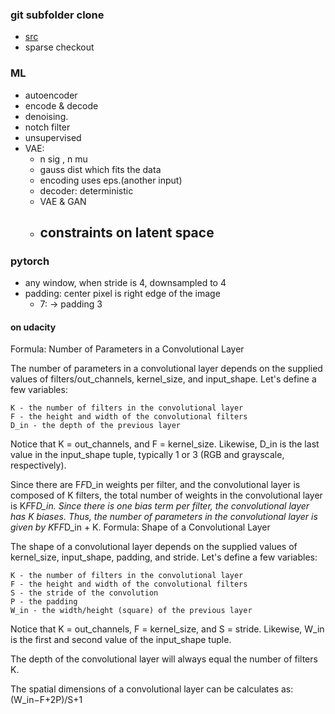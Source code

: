### git subfolder clone
- [src](https://stackoverflow.com/questions/600079/how-do-i-clone-a-subdirectory-only-of-a-git-repository)
- sparse checkout
### ML
- autoencoder
- encode & decode
- denoising. 
- notch filter
- unsupervised
- VAE:
    - n sig , n mu
    - gauss dist which fits the data
    - encoding uses eps.(another input)
    - decoder: deterministic
    - VAE & GAN
    - constraints on latent space
        - 
### pytorch
- any window, when stride is 4, downsampled to 4
- padding: center pixel is right edge of the image
    - 7: -> padding 3
  
#### on udacity
Formula: Number of Parameters in a Convolutional Layer

The number of parameters in a convolutional layer depends on the supplied values of filters/out_channels, kernel_size, and input_shape. Let's define a few variables:

    K - the number of filters in the convolutional layer
    F - the height and width of the convolutional filters
    D_in - the depth of the previous layer

Notice that K = out_channels, and F = kernel_size. Likewise, D_in is the last value in the input_shape tuple, typically 1 or 3 (RGB and grayscale, respectively).

Since there are F*F*D_in weights per filter, and the convolutional layer is composed of K filters, the total number of weights in the convolutional layer is K*F*F*D_in. Since there is one bias term per filter, the convolutional layer has K biases. Thus, the number of parameters in the convolutional layer is given by K*F*F*D_in + K.
Formula: Shape of a Convolutional Layer

The shape of a convolutional layer depends on the supplied values of kernel_size, input_shape, padding, and stride. Let's define a few variables:

    K - the number of filters in the convolutional layer
    F - the height and width of the convolutional filters
    S - the stride of the convolution
    P - the padding
    W_in - the width/height (square) of the previous layer

Notice that K = out_channels, F = kernel_size, and S = stride. Likewise, W_in is the first and second value of the input_shape tuple.

The depth of the convolutional layer will always equal the number of filters K.

The spatial dimensions of a convolutional layer can be calculates as: (W_in−F+2P)/S+1